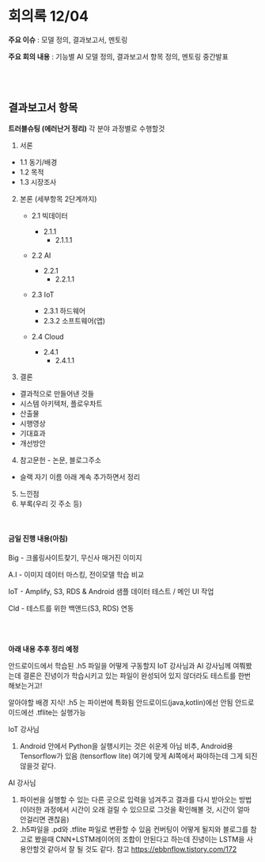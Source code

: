 # 회의록 12/04

**주요 이슈** : 모델 정의, 결과보고서, 멘토링

**주요 회의 내용** :  기능별 AI 모델 정의, 결과보고서 항목 정의, 멘토링 중간발표

<br>

<br>

## 결과보고서 항목

**트러블슈팅 (에러난거 정리)** 각 분야 과정별로 수행할것

1. 서론  
   
  - 1.1 동기/배경   
  - 1.2 목적  
- 1.3 시장조사  
  
2. 본론 (세부항목 2단계까지)  
   
    - 2.1 빅데이터  
      - 2.1.1
        - 2.1.1.1  
    - 2.2 AI  
      - 2.2.1
        - 2.2.1.1
    
    - 2.3 IoT
      - 2.3.1 하드웨어
      - 2.3.2 소프트웨어(앱)  
    
    - 2.4 Cloud
      - 2.4.1
        - 2.4.1.1

3. 결론

- 결과적으로 만들어낸 것들
- 시스템 아키텍처, 플로우차트
- 산출물
- 시행영상
- 기대효과
- 개선방안
4. 참고문헌 - 논문, 블로그주소
- 슬랙 자기 이름 아래 계속 추가하면서 정리
5. 느낀점
6. 부록(우리 깃 주소 등)

<br>

#### 금일 진행 내용(아침)

Big - 크롤링사이트찾기, 무신사 매거진 이미지

A.I  - 이미지 데이터 마스킹, 전이모델 학습 비교

IoT - Amplify, S3, RDS & Android 샘플 데이터 테스트 / 메인 UI 작업

Cld - 테스트를 위한 백앤드(S3, RDS) 연동

<br>

<br>

**아래 내용 추후 정리 예정**

안드로이드에서 학습된 .h5 파일을 어떻게 구동할지 IoT 강사님과 AI 강사님께 여쭤봤는데
결론은 진녕이가 학습시키고 있는 파일이 완성되어 있지 않더라도 테스트를 한번 해보는거고!

알아야할 배경 지식!
.h5 는 파이썬에 특화됨
안드로이드(java,kotlin)에선 안됨
안드로이드에선 .tflite는 실행가능

IoT 강사님
1. Android 안에서 Python을 실행시키는 것은 쉬운게 아님 비추, Android용 Tensorflow가 있음 (tensorflow lite) 여기에 맞게 AI쪽에서 짜야하는데 그게 되진 않을것 같다.

AI 강사님
1. 파이썬을 실행할 수 있는 다른 곳으로 입력을 넘겨주고 결과를 다시 받아오는 방법 (이러한 과정에서 시간이 오래 걸릴 수 있으므로 그것을 확인해볼 것, 시간이 얼마 안걸리면 괜찮음)
2. .h5파일을 .pd와 .tflite 파일로 변환할 수 있음 컨버팅이 어떻게 될지와 블로그를 참고로 봤을때 CNN+LSTM레이어의 조합이 안된다고 하는데 진녕이는 LSTM을 사용안할것 같아서 잘 될 것도 같다.
참고 https://ebbnflow.tistory.com/172